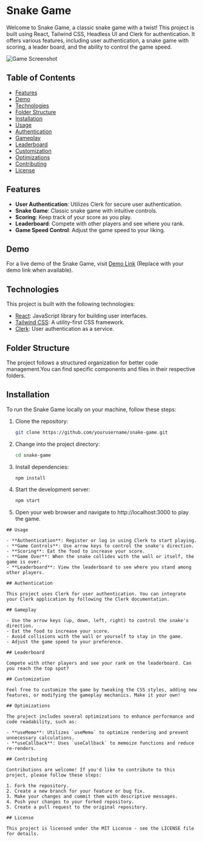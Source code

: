 # Snake Game

Welcome to Snake Game, a classic snake game with a twist! This project is built using React, Tailwind CSS, Headless UI and Clerk for authentication. It offers various features, including user authentication, a snake game with scoring, a leader board, and the ability to control the game speed.

![Game Screenshot](screenshot.png)

## Table of Contents

- [Features](#features)
- [Demo](#demo)
- [Technologies](#technologies)
- [Folder Structure](#folder-structure)
- [Installation](#installation)
- [Usage](#usage)
- [Authentication](#authentication)
- [Gameplay](#gameplay)
- [Leaderboard](#leaderboard)
- [Customization](#customization)
- [Optimizations](#optimizations)
- [Contributing](#contributing)
- [License](#license)

## Features

- **User Authentication**: Utilizes Clerk for secure user authentication.
- **Snake Game**: Classic snake game with intuitive controls.
- **Scoring**: Keep track of your score as you play.
- **Leaderboard**: Compete with other players and see where you rank.
- **Game Speed Control**: Adjust the game speed to your liking.

## Demo

For a live demo of the Snake Game, visit [Demo Link](#) (Replace with your demo link when available).

## Technologies

This project is built with the following technologies:

- [React](https://reactjs.org/): JavaScript library for building user interfaces.
- [Tailwind CSS](https://tailwindcss.com/): A utility-first CSS framework.
- [Clerk](https://clerk.dev/): User authentication as a service.

## Folder Structure

The project follows a structured organization for better code management.You can find specific components and files in their respective folders.

## Installation

To run the Snake Game locally on your machine, follow these steps:

1. Clone the repository:

   ```bash
   git clone https://github.com/yourusername/snake-game.git
   ```

2. Change into the project directory:

   ```bash
   cd snake-game
   ```

3. Install dependencies:

   ```bash
   npm install
   ```

4. Start the development server:

   ```bash
   npm start
   ```

5. Open your web browser and navigate to http://localhost:3000 to play the game.

```
## Usage

- **Authentication**: Register or log in using Clerk to start playing.
- **Game Controls**: Use arrow keys to control the snake's direction.
- **Scoring**: Eat the food to increase your score.
- **Game Over**: When the snake collides with the wall or itself, the game is over.
- **Leaderboard**: View the leaderboard to see where you stand among other players.

## Authentication

This project uses Clerk for user authentication. You can integrate your Clerk application by following the Clerk documentation.

## Gameplay

- Use the arrow keys (up, down, left, right) to control the snake's direction.
- Eat the food to increase your score.
- Avoid collisions with the wall or yourself to stay in the game.
- Adjust the game speed to your preference.

## Leaderboard

Compete with other players and see your rank on the leaderboard. Can you reach the top spot?

## Customization

Feel free to customize the game by tweaking the CSS styles, adding new features, or modifying the gameplay mechanics. Make it your own!

## Optimizations

The project includes several optimizations to enhance performance and code readability, such as:

- **useMemo**: Utilizes `useMemo` to optimize rendering and prevent unnecessary calculations.
- **useCallback**: Uses `useCallback` to memoize functions and reduce re-renders.

## Contributing

Contributions are welcome! If you'd like to contribute to this project, please follow these steps:

1. Fork the repository.
2. Create a new branch for your feature or bug fix.
3. Make your changes and commit them with descriptive messages.
4. Push your changes to your forked repository.
5. Create a pull request to the original repository.

## License

This project is licensed under the MIT License - see the LICENSE file for details.
```
